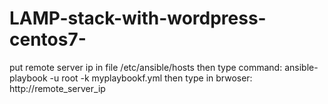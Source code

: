 # LAMP-stack-with-wordpress-centos7-
put remote server ip in file /etc/ansible/hosts
then type command: ansible-playbook -u root -k myplaybookf.yml
then type in brwoser: http://remote_server_ip

